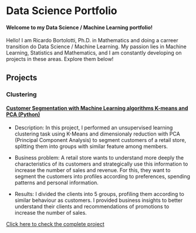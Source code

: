 # Data Science Portfolio

#### Welcome to my Data Science / Machine Learning portfolio!

Hello! I am Ricardo Bortolotti, Ph.D. in Mathematics and doing a carreer transition do Data Science / Machine Learning. My passion lies in Machine Learning, Statistics and Mathematics, and I am constantly developing on projects in these areas. Explore them below!

## Projects

### Clustering

#### [Customer Segmentation with Machine Learning algorithms K-means and PCA (Python)](https://github.com/Ricardo-Bortolotti/Customer-segmentation/tree/main)

- Description: In this project, I performed an unsupervised learning clustering task using K-Means and dimensionaly reduction with PCA (Principal Component Analysis) to segment customers of a retail store, splitting them into groups with similar feature among members.

- Business problem: A retail store wants to understand more deeply the characteristics of its customers and strategically use this information to increase the number of sales and revenue. For this, they want to segment the customers into profiles according to preferences, spending patterns and personal information.

- Results: I divided the clients into 5 groups, profiling them according to similar behaviour as customers. I provided business insights to better understand their clients and recommendations of promotions to increase the number of sales.

[Click here to check the complete project](https://github.com/Ricardo-Bortolotti/Customer-segmentation/tree/main)

